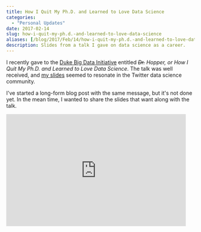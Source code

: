 ```yaml
---
title: How I Quit My Ph.D. and Learned to Love Data Science
categories:
  - "Personal Updates"
date: 2017-02-14
slug: how-i-quit-my-ph.d.-and-learned-to-love-data-science
aliases: [/blog/2017/Feb/14/how-i-quit-my-ph.d.-and-learned-to-love-data-science/]
description: Slides from a talk I gave on data science as a career.
---
```


I recently gave to the [Duke Big Data Initiative](http://bigdata.duke.edu/) entitled _<s>Dr.</s> Hopper, or How I Quit My Ph.D. and Learned to Love Data Science_. The talk was well received, and [my slides](https://twitter.com/tdhopper/status/827239362404433922/photo/1) seemed to resonate in the Twitter data science community.

I've started a long-form blog post with the same message, but it's not done yet. In the mean time, I wanted to share the slides that want along with the talk.

<div class="embed-responsive embed-responsive-16by9">
<iframe src="https://docs.google.com/presentation/d/1_wdSh2PFxiqBegt5PcatbEiQaganlgdb5bH7V2jHXZI/embed?start=false&loop=false&delayms=10000" frameborder="0" width="480" height="299" allowfullscreen="true" mozallowfullscreen="true" webkitallowfullscreen="true"></iframe>
</div>